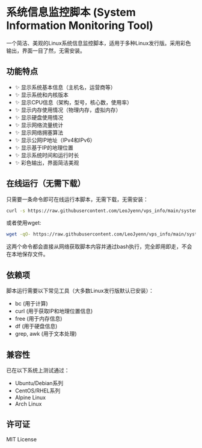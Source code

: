 # 系统信息监控脚本 (System Information Monitoring Tool)

一个简洁、美观的Linux系统信息监控脚本，适用于多种Linux发行版。采用彩色输出，界面一目了然，无需安装。

## 功能特点

- ✨ 显示系统基本信息（主机名，运营商等）
- ✨ 显示系统和内核版本
- ✨ 显示CPU信息（架构，型号，核心数，使用率）
- ✨ 显示内存使用情况（物理内存，虚拟内存）
- ✨ 显示硬盘使用情况
- ✨ 显示网络流量统计
- ✨ 显示网络拥塞算法
- ✨ 显示公网IP地址（IPv4和IPv6）
- ✨ 显示基于IP的地理位置
- ✨ 显示系统时间和运行时长
- ✨ 彩色输出，界面简洁美观

## 在线运行（无需下载）

只需要一条命令即可在线运行本脚本，无需下载，无需安装：

```bash
curl -s https://raw.githubusercontent.com/LeoJyenn/vps_info/main/system_info.sh | bash
```

或者使用wget:

```bash
wget -qO- https://raw.githubusercontent.com/LeoJyenn/vps_info/main/system_info.sh | bash
```

这两个命令都会直接从网络获取脚本内容并通过bash执行，完全即用即走，不会在本地保存文件。

## 依赖项

脚本运行需要以下常见工具（大多数Linux发行版默认已安装）：
- bc (用于计算)
- curl (用于获取IP和地理位置信息)
- free (用于内存信息)
- df (用于硬盘信息)
- grep, awk (用于文本处理)

## 兼容性

已在以下系统上测试通过：
- Ubuntu/Debian系列
- CentOS/RHEL系列
- Alpine Linux
- Arch Linux

## 许可证

MIT License 